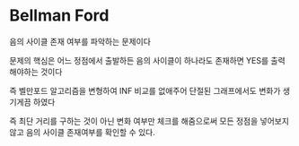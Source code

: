 # Bellman Ford

음의 사이클 존재 여부를 파악하는 문제이다

문제의 핵심은 어느 정점에서 출발하든 음의 사이클이 하나라도 존재하면 YES를 출력해야하는 것이다

즉 벨만포드 알고리즘을 변형하여 INF 비교를 없애주어 단절된 그래프에서도 변화가 생기게끔 하였다

즉 최단 거리를 구하는 것이 아닌 변화 여부만 체크를 해줌으로써 모든 정점을 넣어보지않고 음의 사이클 존재여부를 확인할 수 있다.